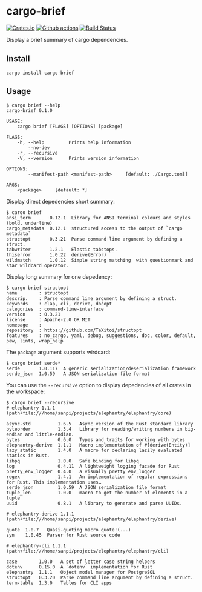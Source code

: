 # cargo-brief

[![Crates.io](https://img.shields.io/crates/v/cargo-brief)](https://crates.io/crates/cargo-brief)
[![Github actions](https://github.com/sanpii/cargo-brief/workflows/.github/workflows/ci.yml/badge.svg)](https://github.com/sanpii/cargo-brief/actions?query=workflow%3A.github%2Fworkflows%2Fci.yml)
[![Build Status](https://gitlab.com/sanpi/cargo-brief/badges/master/pipeline.svg)](https://gitlab.com/sanpi/cargo-brief/commits/master)

Display a brief summary of cargo dependencies.

## Install

```
cargo install cargo-brief
```

## Usage

```
$ cargo brief --help
cargo-brief 0.1.0

USAGE:
    cargo brief [FLAGS] [OPTIONS] [package]

FLAGS:
    -h, --help         Prints help information
        --no-dev
    -r, --recursive
    -V, --version      Prints version information

OPTIONS:
        --manifest-path <manifest-path>     [default: ./Cargo.toml]

ARGS:
    <package>     [default: *]
```

Display direct depedencies short summary:

```
$ cargo brief
ansi_term       0.12.1  Library for ANSI terminal colours and styles (bold, underline)
cargo_metadata  0.12.1  structured access to the output of `cargo metadata`
structopt       0.3.21  Parse command line argument by defining a struct.
tabwriter       1.2.1   Elastic tabstops.
thiserror       1.0.22  derive(Error)
wildmatch       1.0.12  Simple string matching  with questionmark and star wildcard operator.
```

Display long summary for one depedency:

```
$ cargo brief structopt
name        : structopt
descrip.    : Parse command line argument by defining a struct.
keywords    : clap, cli, derive, docopt
categories  : command-line-interface
version     : 0.3.21
license     : Apache-2.0 OR MIT
homepage    :
repository  : https://github.com/TeXitoi/structopt
features    : no_cargo, yaml, debug, suggestions, doc, color, default, paw, lints, wrap_help
```

The `package` argument supports wirdcard:

```
$ cargo brief serde*
serde       1.0.117  A generic serialization/deserialization framework
serde_json  1.0.59   A JSON serialization file format
```

You can use the `--recursive` option to display depedencies of all crates in the
workspace:

```
$ cargo brief --recursive
# elephantry 1.1.1 (path+file:///home/sanpi/projects/elephantry/elephantry/core)

async-std          1.6.5   Async version of the Rust standard library
byteorder          1.3.4   Library for reading/writing numbers in big-endian and little-endian.
bytes              0.6.0   Types and traits for working with bytes
elephantry-derive  1.1.1   Macro implementation of #[derive(Entity)]
lazy_static        1.4.0   A macro for declaring lazily evaluated statics in Rust.
libpq              1.0.0   Safe binding for libpq
log                0.4.11  A lightweight logging facade for Rust
pretty_env_logger  0.4.0   a visually pretty env_logger
regex              1.4.1   An implementation of regular expressions for Rust. This implementation uses…
serde_json         1.0.59  A JSON serialization file format
tuple_len          1.0.0   macro to get the number of elements in a tuple
uuid               0.8.1   A library to generate and parse UUIDs.

# elephantry-derive 1.1.1 (path+file:///home/sanpi/projects/elephantry/elephantry/derive)

quote  1.0.7   Quasi-quoting macro quote!(...)
syn    1.0.45  Parser for Rust source code

# elephantry-cli 1.1.1 (path+file:///home/sanpi/projects/elephantry/elephantry/cli)

case        1.0.0   A set of letter case string helpers
dotenv      0.15.0  A `dotenv` implementation for Rust
elephantry  1.1.1   Object model manager for PostgreSQL
structopt   0.3.20  Parse command line argument by defining a struct.
term-table  1.3.0   Tables for CLI apps
```
